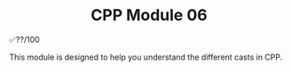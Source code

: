 <h1 align="center">
 CPP Module 06
</h1>

✅??/100

This module is designed to help you understand the different casts in CPP.